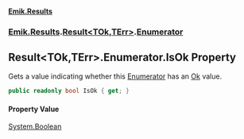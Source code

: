 #### [Emik.Results](index.md 'index')
### [Emik.Results](Emik.Results.md 'Emik.Results').[Result&lt;TOk,TErr&gt;](Result_TOk,TErr_.md 'Emik.Results.Result<TOk,TErr>').[Enumerator](Enumerator.md 'Emik.Results.Result<TOk,TErr>.Enumerator')

## Result<TOk,TErr>.Enumerator.IsOk Property

Gets a value indicating whether this [Enumerator](Enumerator.md 'Emik.Results.Result<TOk,TErr>.Enumerator') has an [Ok](Result_TOk,TErr_.Ok().md 'Emik.Results.Result<TOk,TErr>.Ok') value.

```csharp
public readonly bool IsOk { get; }
```

#### Property Value
[System.Boolean](https://docs.microsoft.com/en-us/dotnet/api/System.Boolean 'System.Boolean')
